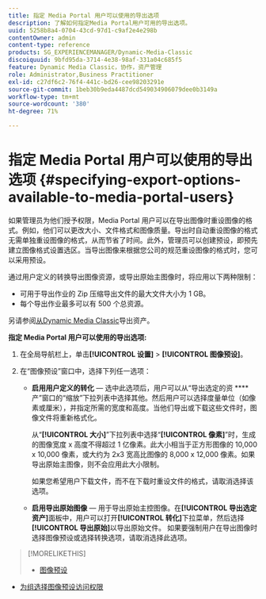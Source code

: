 ```yaml
---
title: 指定 Media Portal 用户可以使用的导出选项
description: 了解如何指定Media Portal用户可用的导出选项。
uuid: 5258b8a4-0704-43cd-97d1-c9af2e4e298b
contentOwner: admin
content-type: reference
products: SG_EXPERIENCEMANAGER/Dynamic-Media-Classic
discoiquuid: 9bfd95da-3714-4e38-98af-331a04c685f5
feature: Dynamic Media Classic，协作，资产管理
role: Administrator,Business Practitioner
exl-id: c27df6c2-76f4-441c-bd26-cee98203291e
source-git-commit: 1beb30b9eda4487dcd549034906079dee0b3149a
workflow-type: tm+mt
source-wordcount: '380'
ht-degree: 71%

---
```


# 指定 Media Portal 用户可以使用的导出选项 {#specifying-export-options-available-to-media-portal-users}

如果管理员为他们授予权限，Media Portal 用户可以在导出图像时重设图像的格式。例如，他们可以更改大小、文件格式和图像质量。导出时自动重设图像的格式无需单独重设图像的格式，从而节省了时间。此外，管理员可以创建预设，即预先建立图像格式设置选区。当导出图像来根据您公司的规范重设图像的格式时，您可以采用预设。

通过用户定义的转换导出图像资源，或导出原始主图像时，将应用以下两种限制：

* 可用于导出作业的 Zip 压缩导出文件的最大文件大小为 1 GB。
* 每个导出作业最多可以有 500 个总资源。

另请参阅[从Dynamic Media Classic](exporting-assets-from-dmc.md#exporting-assets-from_dmc)导出资产。

**指定 Media Portal 用户可以使用的导出选项:**

1. 在全局导航栏上，单击&#x200B;**[!UICONTROL 设置]** > **[!UICONTROL 图像预设]**。
1. 在“图像预设”窗口中，选择下列任一选项：

   * **启用用户定义的转化**  — 选中此选项后，用户可以从“导出选定的资 **** 产”窗口的“缩放”下拉列表中选择其他。然后用户可以选择度量单位（如像素或厘米），并指定所需的宽度和高度。当他们导出或下载这些文件时，图像文件将重新格式化。

      从“**[!UICONTROL 大小]**”下拉列表中选择“**[!UICONTROL 像素]**”时，生成的图像宽度 x 高度不得超过 1 亿像素。此大小相当于正方形图像的 10,000 x 10,000 像素，或大约为 2x3 宽高比图像的 8,000 x 12,000 像素。如果导出原始主图像，则不会应用此大小限制。

      如果您希望用户下载文件，而不在下载时重设文件的格式，请取消选择该选项。

   * **启用导出原始图像**  — 用于导出原始主控图像。在&#x200B;**[!UICONTROL 导出选定资产]**&#x200B;面板中，用户可以打开&#x200B;**[!UICONTROL 转化]**&#x200B;下拉菜单，然后选择&#x200B;**[!UICONTROL 导出原始]**&#x200B;以导出原始文件。 如果要强制用户在导出图像时选择图像预设或选择转换选项，请取消选择此选项。

>[!MORELIKETHIS]
>
>* [图像预设](application-setup.md#image_presets)
* [为组选择图像预设访问权限](creating-media-portal-groups.md#choosing_image_preset_access_permissions_for_a_group)

